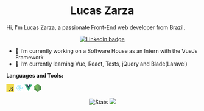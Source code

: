 
<h1 align="center">Lucas Zarza</h1>

Hi, I'm Lucas Zarza, a passionate Front-End web developer from Brazil.

<p align="center"> 
	<a href="https://https://www.linkedin.com/in/lucaszarza/"> 
		  <img src="https://img.shields.io/badge/-LinkedIn-blue?style=flat&logo=Linkedin&logoColor=white&link=https://www.linkedin.com/in/lucaszarza/" alt="Linkedin badge" />
	</a>
</p>

- 🔭 I’m currently working on a Software House as an Intern with the VueJs Framework 
- 🌱 I’m currently learning Vue, React, Tests, jQuery and Blade(Laravel)

**Languages and Tools:**  

<code><img height="20" src="https://raw.githubusercontent.com/github/explore/80688e429a7d4ef2fca1e82350fe8e3517d3494d/topics/javascript/javascript.png"></code>
<code><img height="20" src="https://raw.githubusercontent.com/github/explore/80688e429a7d4ef2fca1e82350fe8e3517d3494d/topics/react/react.png"></code>
<code><img height="20" src="https://raw.githubusercontent.com/github/explore/80688e429a7d4ef2fca1e82350fe8e3517d3494d/topics/vue/vue.png"></code>
<code><img height="20" src="https://raw.githubusercontent.com/github/explore/80688e429a7d4ef2fca1e82350fe8e3517d3494d/topics/nodejs/nodejs.png"></code>   

<p align="center">
  <img src="https://github-readme-stats.vercel.app/api?username=lucaszarza&hide=prs" alt="Stats" />
  <img src="https://github-readme-stats.vercel.app/api/top-langs/?username=lucaszarza&layout=compact" />
</p>
